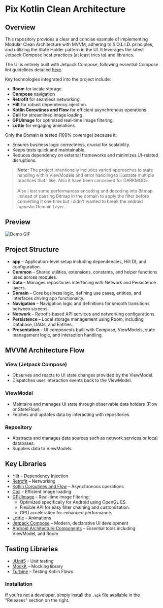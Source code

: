 # Pix Kotlin Clean Architecture

## Overview

This repository provides a clear and concise example of implementing Modular Clean Architecture with MVVM, adhering to S.O.L.I.D. principles, and utilizing the State Holder pattern in the UI. It leverages the latest Jetpack Compose best practices (at least tries to) and libraries.

The UI is entirely built with Jetpack Compose, following essential Compose lint guidelines detailed [here](https://slackhq.github.io/compose-lints/rules/).

Key technologies integrated into the project include:

- **Room** for locale storage.
- **Compose** navigation
- **Retrofit** for seamless networking.
- **Hilt** for robust dependency injection.
- **Kotlin Coroutines and Flow** for efficient asynchronous operations.
- **Coil** for streamlined image loading.
- **GPUImage** for optimized real-time image filtering.
- **Lottie** for engaging animations.

Only the Domain is tested (100% coverage) because it:

- Ensures business logic correctness, crucial for scalability.
- Keeps tests quick and maintainable.
- Reduces dependency on external frameworks and minimizes UI-related disruptions.

> **Note:** The project intentionally includes varied approaches to state handling within ViewModels and error handling to illustrate multiple practices that i like. Also it have been conceived for DARKMODE.<br /><br />
> Also i lost some performances encoding and decoding into Bitmap instead of passing Bitmap in the domain to apply the filter before converting it one time but i didn't wanted to break the android agnostic Domain Layer...

## Preview

![Demo GIF](app/src/main/assets/Pixelise_it.gif)

## Project Structure

- **app** – Application-level setup including dependencies, Hilt DI, and configuration.
- **Common** – Shared utilities, extensions, constants, and helper functions used across modules.
- **Data** – Manages repositories interfacing with Network and Persistence layers.
- **Domain** – Core business logic, defining use cases, entities, and interfaces driving app functionality.
- **Navigation** – Navigation logic and definitions for smooth transitions between screens.
- **Network** – Retrofit-based API services and networking configurations.
- **Persistence** – Local storage management using Room, including Database, DAOs, and Entities.
- **Presentation** – UI components built with Compose, ViewModels, state management logic, and interaction handling.

## MVVM Architecture Flow

### View (Jetpack Compose)

- Observes and reacts to UI state changes provided by the ViewModel.
- Dispatches user interaction events back to the ViewModel.

### ViewModel

- Maintains and manages UI state through observable data holders (Flow or StateFlow).
- Fetches and updates data by interacting with repositories.

### Repository

- Abstracts and manages data sources such as network services or local databases.
- Supplies data to ViewModels.

## Key Libraries

- [Hilt](https://dagger.dev/hilt/) – Dependency Injection
- [Retrofit](https://github.com/square/retrofit) – Networking
- [Kotlin Coroutines and Flow](https://github.com/Kotlin/kotlinx.coroutines) – Asynchronous operations
- [Coil](https://github.com/coil-kt/coil) – Efficient image loading
- [GPUImage](https://github.com/cats-oss/android-gpuimage) – Real-time image filtering:
  - Optimized specifically for Android using OpenGL ES.
  - Flexible API for easy filter chaining and customization.
  - GPU acceleration for enhanced performance.
- [Lottie](https://github.com/airbnb/lottie-android) – Animations
- [Jetpack Compose](https://developer.android.com/jetpack/compose) – Modern, declarative UI development
- [Android Architecture Components](https://developer.android.com/topic/libraries/architecture) – Essential tools including ViewModel, and Room

## Testing Libraries

- [JUnit5](https://junit.org/junit5/) – Unit testing
- [MockK](https://mockk.io/) – Mocking library
- [Turbine](https://github.com/cashapp/turbine) – Testing Kotlin Flows

### Installation

If you're not a developer, simply install the `.apk` file available in the "Releases" section on the right.
